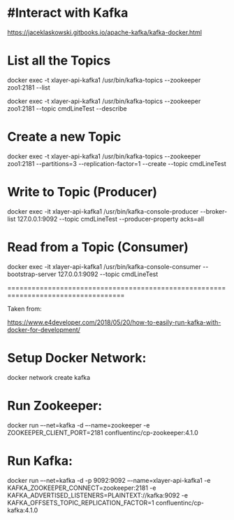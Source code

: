 #Interact with Kafka
====================

https://jaceklaskowski.gitbooks.io/apache-kafka/kafka-docker.html


List all the Topics
===================

docker exec -t xlayer-api-kafka1 /usr/bin/kafka-topics --zookeeper zoo1:2181 --list

docker exec -t xlayer-api-kafka1 /usr/bin/kafka-topics --zookeeper zoo1:2181 --topic cmdLineTest --describe

Create a new Topic
==================

docker exec -t xlayer-api-kafka1 /usr/bin/kafka-topics --zookeeper zoo1:2181 --partitions=3 --replication-factor=1 --create --topic cmdLineTest

Write to Topic (Producer)
=========================

docker exec -it xlayer-api-kafka1 /usr/bin/kafka-console-producer --broker-list 127.0.0.1:9092 --topic cmdLineTest --producer-property acks=all

Read from a Topic (Consumer)
============================

docker exec -it xlayer-api-kafka1 /usr/bin/kafka-console-consumer --bootstrap-server 127.0.0.1:9092 --topic cmdLineTest


===================================================================================

Taken from:

https://www.e4developer.com/2018/05/20/how-to-easily-run-kafka-with-docker-for-development/

Setup Docker Network:
=====================

docker network create kafka

Run Zookeeper:
==============

docker run –-net=kafka -d –-name=zookeeper -e ZOOKEEPER_CLIENT_PORT=2181 confluentinc/cp-zookeeper:4.1.0

Run Kafka:
==========

docker run –-net=kafka -d -p 9092:9092 –-name=xlayer-api-kafka1 -e KAFKA_ZOOKEEPER_CONNECT=zookeeper:2181 -e KAFKA_ADVERTISED_LISTENERS=PLAINTEXT://kafka:9092 -e KAFKA_OFFSETS_TOPIC_REPLICATION_FACTOR=1 confluentinc/cp-kafka:4.1.0

